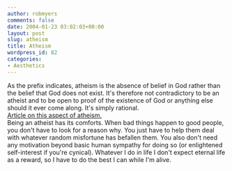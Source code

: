```yaml
---
author: robmyers
comments: false
date: 2004-01-23 03:02:03+00:00
layout: post
slug: atheism
title: Atheism
wordpress_id: 82
categories:
- Aesthetics
---
```


As the prefix indicates, atheism is the absence of belief in God rather than the belief that God does not exist. It's therefore not contradictory to be an atheist and to be open to proof of the existence of God or anything else should it ever come along. It's simply rational.   
[Article on this aspect of atheism.](http://www.kuro5hin.org/story/2004/1/18/13731/0410)  
Being an atheist has its comforts. When bad things happen to good people, you don't have to look for a reason why. You just have to help them deal with whatever random misfortune has befallen them. You also don't need any motivation beyond basic human sympathy for doing so (or enlightened self-interest if you're cynical). Whatever I do in life I don't expect eternal life as a reward, so I have to do the best I can while I'm alive.

  


